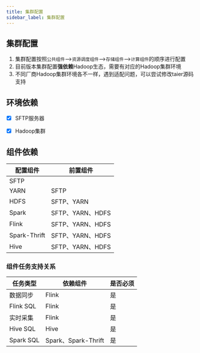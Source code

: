 ```yaml
---
title: 集群配置
sidebar_label: 集群配置
---
```


## 集群配置
1. 集群配置按照`公共组件`-->`资源调度组件`-->`存储组件`-->`计算组件`的顺序进行配置
2. 目前版本集群配置**强依赖**Hadoop生态，需要有对应的Hadoop集群环境
3. 不同厂商Hadoop集群环境各不一样，遇到适配问题，可以尝试修改taier源码支持

## 环境依赖
- [x] SFTP服务器
- [x] Hadoop集群


## 组件依赖
| 配置组件   | 前置组件 |
| --------- | ------- |
| SFTP      |  |
| YARN      | SFTP |
| HDFS      | SFTP、YARN |
| Spark     | SFTP、YARN、HDFS |
| Flink     | SFTP、YARN、HDFS |
| Spark-Thrift     | SFTP、YARN、HDFS |
| Hive     | SFTP、YARN、HDFS |


### 组件任务支持关系

| 任务类型    | 依赖组件  | 是否必须 |
| --------- | -------- |---------|
| 数据同步    | Flink   | 是 |
| Flink SQL    | Flink   | 是 |
| 实时采集    | Flink   | 是 |
| Hive SQL    | Hive   | 是 |
| Spark SQL    | Spark、Spark-Thrift   | 是 |